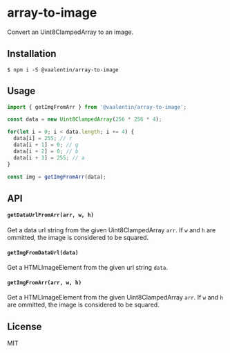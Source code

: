 # array-to-image

Convert an Uint8ClampedArray to an image.

## Installation

```
$ npm i -S @vaalentin/array-to-image
```

## Usage

```js
import { getImgFromArr } from '@vaalentin/array-to-image';

const data = new Uint8ClampedArray(256 * 256 * 4);

for(let i = 0; i < data.length; i += 4) {
  data[i] = 255; // r
  data[i + 1] = 0; // g
  data[i + 2] = 0; // b
  data[i + 3] = 255; // a
}

const img = getImgFromArr(data);
```

## API

#### `getDataUrlFromArr(arr, w, h)`

Get a data url string from the given Uint8ClampedArray `arr`.
If `w` and `h` are ommitted, the image is considered to be squared.

#### `getImgFromDataUrl(data)`

Get a HTMLImageElement from the given url string `data`.

#### `getImgFromArr(arr, w, h)`

Get a HTMLImageElement from the given Uint8ClampedArray `arr`.
If `w` and `h` are ommitted, the image is considered to be squared.

## License

MIT
